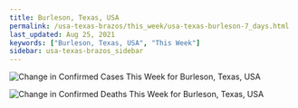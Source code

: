 ```yaml
---
title: Burleson, Texas, USA
permalink: /usa-texas-brazos/this_week/usa-texas-burleson-7_days.html
last_updated: Aug 25, 2021
keywords: ["Burleson, Texas, USA", "This Week"]
sidebar: usa-texas-brazos_sidebar
---
```


![Change in Confirmed Cases This Week for Burleson, Texas, USA](/covid_tracker/images/graphs/usa-texas-burleson-delta_confirmed-7_days_graph.png)

![Change in Confirmed Deaths This Week for Burleson, Texas, USA](/covid_tracker/images/graphs/usa-texas-burleson-delta_deaths-7_days_graph.png)
